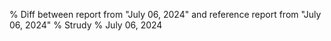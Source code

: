 % Diff between report from "July 06, 2024" and reference report from "July 06, 2024"
% Strudy
% July 06, 2024


